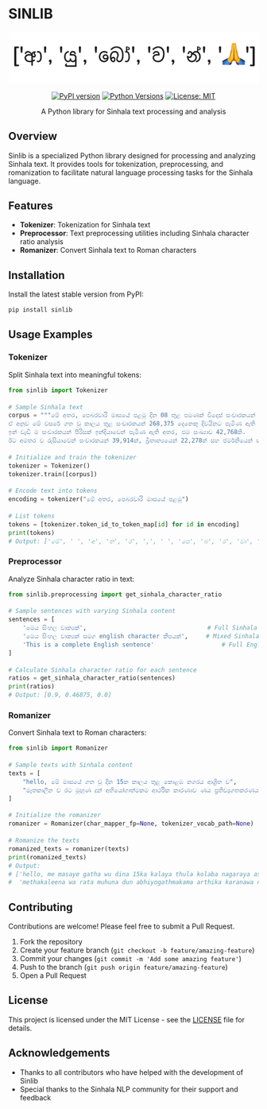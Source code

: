 
# SINLIB

<div align="center">

![Sinlib Logo](welcome.png)

[![PyPI version](https://badge.fury.io/py/sinlib.svg)](https://badge.fury.io/py/sinlib)
[![Python Versions](https://img.shields.io/pypi/pyversions/sinlib.svg)](https://pypi.org/project/sinlib/)
[![License: MIT](https://img.shields.io/badge/License-MIT-yellow.svg)](https://opensource.org/licenses/MIT)

A Python library for Sinhala text processing and analysis
</div>

## Overview

Sinlib is a specialized Python library designed for processing and analyzing Sinhala text. It provides tools for tokenization, preprocessing, and romanization to facilitate natural language processing tasks for the Sinhala language.

## Features

- **Tokenizer**: Tokenization for Sinhala text
- **Preprocessor**: Text preprocessing utilities including Sinhala character ratio analysis
- **Romanizer**: Convert Sinhala text to Roman characters

## Installation

Install the latest stable version from PyPI:

```bash
pip install sinlib
```

## Usage Examples

### Tokenizer

Split Sinhala text into meaningful tokens:

```python
from sinlib import Tokenizer

# Sample Sinhala text
corpus = """මේ අතර, පෙබරවාරි මාසයේ පළමු දින 08 තුළ පමණක් විදෙස් සංචාරකයන් 60,122 දෙනෙකු මෙරටට පැමිණ තිබේ.
ඒ අනුව මේ වසරේ ගත වූ කාලය තුළ සංචාරකයන් 268‍,375 දෙනෙකු දිවයිනට පැමිණ ඇති බව සංචාරක සංවර්ධන අධිකාරිය සඳහන් කරයි.
ඉන් වැඩි ම සංචාරකයන් පිරිසක් ඉන්දියාවෙන් පැමිණ ඇති අතර, එම සංඛ්‍යාව 42,768කි.
ඊට අමතර ව රුසියාවෙන් සංචාරකයන් 39,914ක්, බ්‍රිතාන්‍යයෙන් 22,278ක් සහ ජර්මනියෙන් සංචාරකයන් 18,016 දෙනෙකු පැමිණ ඇති බව වාර්තා වේ."""

# Initialize and train the tokenizer
tokenizer = Tokenizer()
tokenizer.train([corpus])

# Encode text into tokens
encoding = tokenizer("මේ අතර, පෙබරවාරි මාසයේ පළමු")

# List tokens
tokens = [tokenizer.token_id_to_token_map[id] for id in encoding]
print(tokens)
# Output: ['මේ', ' ', 'අ', 'ත', 'ර', ',', ' ', 'පෙ', 'බ', 'ර', 'වා', 'රි', ' ', 'මා', 'ස', 'යේ', ' ', 'ප', 'ළ', 'මු']
```

### Preprocessor

Analyze Sinhala character ratio in text:

```python
from sinlib.preprocessing import get_sinhala_character_ratio

# Sample sentences with varying Sinhala content
sentences = [
    'මෙය සිංහල වාක්‍යක්',                                  # Full Sinhala
    'මෙය සිංහල වාක්‍යක් සමග english character කීපයක්',     # Mixed Sinhala and English
    'This is a complete English sentence'                   # Full English
]

# Calculate Sinhala character ratio for each sentence
ratios = get_sinhala_character_ratio(sentences)
print(ratios)
# Output: [0.9, 0.46875, 0.0]
```

### Romanizer

Convert Sinhala text to Roman characters:

```python
from sinlib import Romanizer

# Sample texts with Sinhala content
texts = [
    "hello, මේ මාසයේ ගත වූ දින 15ක කාලය තුළ කොළඹ නගරය ආශ්‍රිත ව",
    "මෑතකාලීන ව රට මුහුණ දුන් අභියෝගාත්මකම ආර්ථික කාරණාව ණය ප්‍රතිව්‍යුගතකරණය බව"
]

# Initialize the romanizer
romanizer = Romanizer(char_mapper_fp=None, tokenizer_vocab_path=None)

# Romanize the texts
romanized_texts = romanizer(texts)
print(romanized_texts)
# Output:
# ['hello, me masaye gatha wu dina 15ka kalaya thula kolaba nagaraya ashritha wa',
#  'methakaleena wa rata muhuna dun abhiyogathmakama arthika karanawa naya prathiwyugathakaranaya bawa']
```

## Contributing

Contributions are welcome! Please feel free to submit a Pull Request.

1. Fork the repository
2. Create your feature branch (`git checkout -b feature/amazing-feature`)
3. Commit your changes (`git commit -m 'Add some amazing feature'`)
4. Push to the branch (`git push origin feature/amazing-feature`)
5. Open a Pull Request

## License

This project is licensed under the MIT License - see the [LICENSE](LICENSE) file for details.

## Acknowledgements

- Thanks to all contributors who have helped with the development of Sinlib
- Special thanks to the Sinhala NLP community for their support and feedback
